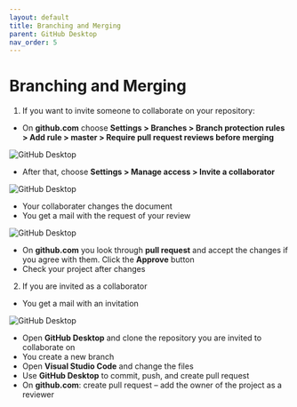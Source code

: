 ```yaml
---
layout: default
title: Branching and Merging
parent: GitHub Desktop
nav_order: 5
---
```

# Branching and Merging

1. If you want to invite someone to collaborate on your repository:  

* On **github.com** choose **Settings > Branches > Branch protection rules > Add rule > master > Require pull request reviews before merging**

![GitHub Desktop](/assets/images/D10.jpg)

* After that, choose **Settings > Manage access > Invite a collaborator**

![GitHub Desktop](/assets/images/D11.jpg)

* Your collaborater changes the document
* You get a mail with the request of your review

![GitHub Desktop](/assets/images/D12.jpg)

* On **github.com** you look through **pull request** and accept the changes if you agree with them. Click the **Approve** button
* Check your project after changes

2. If you are invited as a collaborator
* You get a mail with an invitation
 
![GitHub Desktop](/assets/images/D13.jpg)

* Open **GitHub Desktop** and clone the repository you are invited to collaborate on
* You create a new branch
* Open **Visual Studio Code** and change the files
* Use **GitHub Desktop** to commit, push, and create pull request
* On **github.com**: create pull request – add the owner of the project as a reviewer